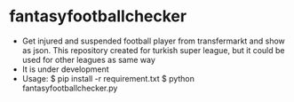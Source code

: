 # fantasyfootballchecker
* Get injured and suspended football player from transfermarkt and show as json. This repository created for turkish super league, but it could be used for other leagues as same way
* It is under development
* Usage: 
$ pip install -r requirement.txt
$ python fantasyfootballchecker.py
